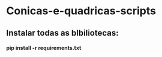 # Conicas-e-quadricas-scripts

## Instalar todas as blbiliotecas: 
#### pip install -r requirements.txt